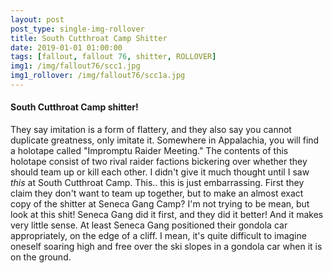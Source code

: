 ```yaml
---
layout: post
post_type: single-img-rollover
title: South Cutthroat Camp Shitter
date: 2019-01-01 01:00:00
tags: [fallout, fallout 76, shitter, ROLLOVER]
img1: /img/fallout76/scc1.jpg
img1_rollover: /img/fallout76/scc1a.jpg
---
```

#### South Cutthroat Camp shitter!

They say imitation is a form of flattery, and they also say you cannot duplicate greatness, only imitate it. Somewhere in Appalachia, you will find a holotape called "Impromptu Raider Meeting." The contents of this holotape consist of two rival raider factions bickering over whether they should team up or kill each other. I didn't give it much thought until I saw *this* at South Cutthroat Camp. This.. this is just embarrassing. First they claim they don't want to team up together, but to make an almost exact copy of the shitter at Seneca Gang Camp? I'm not trying to be mean, but look at this shit! Seneca Gang did it first, and they did it better! And it makes very little sense. At least Seneca Gang positioned their gondola car appropriately, on the edge of a cliff. I mean, it's quite difficult to imagine oneself soaring high and free over the ski slopes in a gondola car when it is on the ground.
